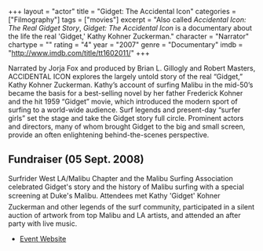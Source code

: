 +++
layout = "actor"
title = "Gidget: The Accidental Icon"
categories = ["Filmography"]
tags = ["movies"]
excerpt = "Also called <em>Accidental Icon: The Real Gidget Story</em>, <em>Gidget: The Accidental Icon</em> is a documentary about the life the real 'Gidget,' Kathy Kohner Zuckerman."
character = "Narrator"
chartype = ""
rating = "4"
year = "2007"
genre = "Documentary"
imdb = "http://www.imdb.com/title/tt1602011/"
+++

Narrated by Jorja Fox and produced by Brian L. Gillogly and Robert Masters, ACCIDENTAL ICON explores the largely untold story of the real “Gidget,” Kathy Kohner Zuckerman. Kathy’s account of surfing Malibu in the mid-50’s became the basis for a best-selling novel by her father Frederick Kohner and the hit 1959 “Gidget” movie, which introduced the modern sport of surfing to a world-wide audience. Surf legends and present-day “surfer girls” set the stage and take the Gidget story full circle. Prominent actors and directors, many of whom brought Gidget to the big and small screen, provide an often enlightening behind-the-scenes perspective.

## Fundraiser (05 Sept. 2008)

Surfrider West LA/Malibu Chapter and the Malibu Surfing Association celebrated Gidget's story and the history of Malibu surfing with a special screening at Duke's Malibu. Attendees met Kathy 'Gidget' Kohner Zuckerman and other legends of the surf community, participated in a silent auction of artwork from top Malibu and LA artists, and attended an after party with live music.
 
* [Event Website](http://surfriderwlam.org/cleanthebu/?p=125)